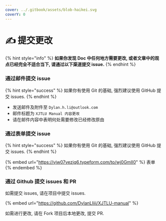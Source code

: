 ```yaml
---
cover: ../.gitbook/assets/blob-haikei.svg
coverY: 0
---
```


# ✍ 提交更改

{% hint style="info" %}
**如果你发现 Doc 中任何地方需要更改, 或者文章中的观点已经完全不适合当下, 请通过以下渠道提交 issue.**
{% endhint %}

### 通过邮件提交 issue

{% hint style="success" %}
如果你有使用 Git 的基础, 强烈建议使用 GitHub 提交 issues.
{% endhint %}

* 发送邮件及附件至 `Dylan.h.li@outlook.com`
* 邮件标题为 `XJTLU Manual 内容更改`
* 请在邮件内容中表明何处需要修改已经修改原由

### 通过表单提交 issue

{% hint style="success" %}
如果你有使用 Git 的基础, 强烈建议使用 GitHub 提交 issues.
{% endhint %}

{% embed url="https://vjw07vezjq6.typeform.com/to/wj0GmII0" %}
表单
{% endembed %}

### 通过 Github 提交 issues 和 PR

&#x20;如需提交 issues, 请在项目中提交 issues.

{% embed url="https://github.com/DylanLIiii/XJTLU-manual" %}

&#x20;如需进行更改, 请在 Fork 项目后本地更改, 提交 PR.
